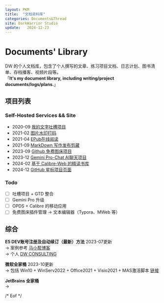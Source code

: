 ```yaml
---
layout: PKM
title:  "文档资料库"
categories: Documents&Thread
site: DarkWarrior Studio
update:   2024-12-23
---
```


# Documents' Library 

DW 的个人文档库，包含了个人撰写的文章、练习项目文档、日志计划、图书清单、存档播客、视频片段等。           
「__It's my document library, including writing/project documents/logs/plans.__」   

## 项目列表

### Self-Hosted Services && Site  
 *  2020-09  [我的文字吐槽项目](https://darkwarrior2025.xyz/wodebibi)    
 *  2021-02  [图片水印打码](https://darkwarrior2025.xyz/picwatermark)    
 *  2021-04  [EPub在线阅读](https://darkwarrior2025.xyz/epubreader)    
 *  2021-09  [MarkDown 写作发布剪藏](https://5icruise.gitlab.io/i-cruise-news)    
 *  2023-09  [Github 免费图床项目](https://picx.darkwarrior2025.xyz/)    
 *  2023-12  [Gemini Pro-Chat AI聊天项目](https://chat.darkwarrior2025.xyz/)    
 *  2024-02  [基于 Calibre-Web 的精读书库](http://服务器IP:8083 "自费云主机搭建")    
 *  2024-12  [GitHub 星标项目页面](https://mygstar.darkwarrior2025.xyz/)    

### Todo

 - [ ] 吐槽项目 + GTD 整合
 - [ ] Gemini Pro 升级  
 - [ ] OPDS + Calibre 的移动应用
 - [ ] 免费图床插件管理 → 文本编辑器（Typora、MWeb 等）

## 综合

**E5 DEV账号注册及自动续订（最新）方法**   2023-07更新    
  →  案例参考 [马小帮博客](https://www.maxiaobang.com/9794.html)    
  →  个人 [DW CONSULTING](https://icruiseinfo.onmicrosoft.com)

**微软全家桶**    2023-10更新     
  →  包括 Win10 + WinServ2022 + Office2021 + Visio2021 + MAS激活脚本 [链接](https://pan.baidu.com/s/1Efb59sc94Rat78TZRZMgww?pwd=2233)    

**JetBrains 全家桶**    
  →  
  

/* Eof */

